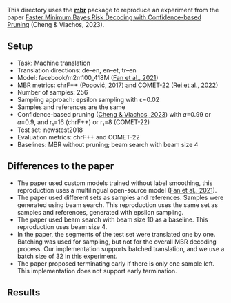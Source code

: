 This directory uses the [**mbr**](https://github.com/ZurichNLP/mbr) package to reproduce an experiment from the paper [Faster Minimum Bayes Risk Decoding with Confidence-based Pruning](https://aclanthology.org/2023.emnlp-main.767/) (Cheng & Vlachos, 2023).

## Setup
* Task: Machine translation
* Translation directions: de–en, en–et, tr–en
* Model: facebook/m2m100_418M ([Fan et al., 2021](https://arxiv.org/abs/2010.11125))
* MBR metrics: chrF++ ([Popović, 2017](https://aclanthology.org/W17-4770/)) and COMET-22 ([Rei et al., 2022](https://aclanthology.org/2022.wmt-1.52/))
* Number of samples: 256
* Sampling approach: epsilon sampling with ε=0.02
* Samples and references are the same
* Confidence-based pruning ([Cheng & Vlachos, 2023](https://aclanthology.org/2023.emnlp-main.767/)) with 𝛼=0.99 or 𝛼=0.9, and r₁=16 (chrF++) or r₁=8 (COMET-22)
* Test set: newstest2018
* Evaluation metrics: chrF++ and COMET-22
* Baselines: MBR without pruning; beam search with beam size 4

## Differences to the paper
* The paper used custom models trained without label smoothing, this reproduction uses a multilingual open-source model ([Fan et al., 2021](https://arxiv.org/abs/2010.11125)).
* The paper used different sets as samples and references. Samples were generated using beam search. This reproduction uses the same set as samples and references, generated with epsilon sampling.
* The paper used beam search with beam size 10 as a baseline. This reproduction uses beam size 4.
* In the paper, the segments of the test set were translated one by one. Batching was used for sampling, but not for the overall MBR decoding process. Our implementation supports batched translation, and we use a batch size of 32 in this experiment.
* The paper proposed terminating early if there is only one sample left. This implementation does not support early termination.

## Results
